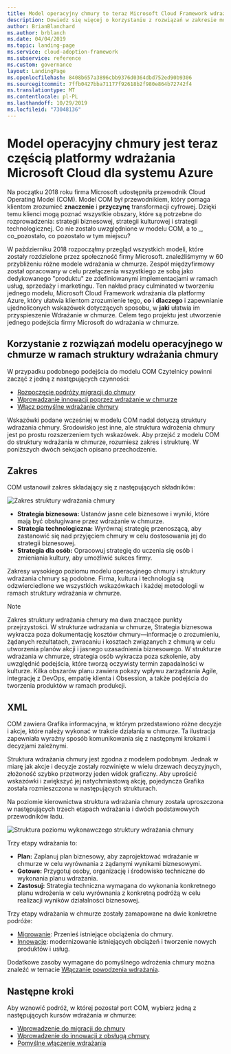 ```yaml
---
title: Model operacyjny chmury to teraz Microsoft Cloud Framework wdrażania dla platformy Azure
description: Dowiedz się więcej o korzystaniu z rozwiązań w zakresie modeli operacyjnych w chmurze w ramach struktury wdrażania w chmurze.
author: BrianBlanchard
ms.author: brblanch
ms.date: 04/04/2019
ms.topic: landing-page
ms.service: cloud-adoption-framework
ms.subservice: reference
ms.custom: governance
layout: LandingPage
ms.openlocfilehash: 8408b657a3896cbb9376d0364dbd752ed90b9306
ms.sourcegitcommit: 7ffb0427bba71177f92618b2f980e864b72742f4
ms.translationtype: MT
ms.contentlocale: pl-PL
ms.lasthandoff: 10/29/2019
ms.locfileid: "73048136"
---
```

# <a name="cloud-operating-model-is-now-part-of-the-microsoft-cloud-adoption-framework-for-azure"></a>Model operacyjny chmury jest teraz częścią platformy wdrażania Microsoft Cloud dla systemu Azure

Na początku 2018 roku firma Microsoft udostępniła przewodnik Cloud Operating Model (COM). Model COM był przewodnikiem, który pomaga klientom zrozumieć **znaczenie** i **przyczynę** transformacji cyfrowej. Dzięki temu klienci mogą poznać wszystkie obszary, które są potrzebne do rozprowadzenia: strategii biznesowej, strategii kulturowej i strategii technologicznej. Co nie zostało uwzględnione w modelu COM, a to _, co_pozostało, co pozostało w tym miejscu?

W październiku 2018 rozpocząłmy przegląd wszystkich modeli, które zostały rozdzielone przez społeczność firmy Microsoft. znaleźliśmymy w 60 przybliżeniu różne modele wdrażania w chmurze. Zespół międzyfirmowy został opracowany w celu przełączenia wszystkiego ze sobą jako dedykowanego "produktu" ze zdefiniowanymi implementacjami w ramach usług, sprzedaży i marketingu. Ten nakład pracy culminated w tworzeniu jednego modelu, Microsoft Cloud Framework wdrażania dla platformy Azure, który ułatwia klientom zrozumienie tego, **co** i **dlaczego** i zapewnianie ujednoliconych wskazówek dotyczących sposobu, w **jaki** ułatwia im przyspieszenie Wdrażanie w chmurze. Celem tego projektu jest utworzenie jednego podejścia firmy Microsoft do wdrażania w chmurze.

## <a name="using-cloud-operating-model-practices-within-the-cloud-adoption-framework"></a>Korzystanie z rozwiązań modelu operacyjnego w chmurze w ramach struktury wdrażania chmury

W przypadku podobnego podejścia do modelu COM Czytelnicy powinni zacząć z jedną z następujących czynności:

- [Rozpoczęcie podróży migracji do chmury](../getting-started/migrate.md)
- [Wprowadzanie innowacji poprzez wdrażanie w chmurze](../getting-started/innovate.md)
- [Włącz pomyślne wdrażanie chmury](../getting-started/enable.md)

Wskazówki podane wcześniej w modelu COM nadal dotyczą struktury wdrażania chmury. Środowisko jest inne, ale struktura wdrożenia chmury jest po prostu rozszerzeniem tych wskazówek. Aby przejść z modelu COM do struktury wdrażania w chmurze, rozumiesz zakres i strukturę. W poniższych dwóch sekcjach opisano przechodzenie.

## <a name="scope"></a>Zakres

COM ustanowił zakres składający się z następujących składników:

![Zakres struktury wdrażania chmury](../_images/caf-scope.png)

- **Strategia biznesowa:** Ustanów jasne cele biznesowe i wyniki, które mają być obsługiwane przez wdrażanie w chmurze.
- **Strategia technologiczna:** Wyrównaj strategię przenoszącą, aby zastanowić się nad przyjęciem chmury w celu dostosowania jej do strategii biznesowej.
- **Strategia dla osób:** Opracowuj strategię do uczenia się osób i zmieniania kultury, aby umożliwić sukces firmy.

Zakresy wysokiego poziomu modelu operacyjnego chmury i struktury wdrażania chmury są podobne. Firma, kultura i technologia są odzwierciedlone we wszystkich wskazówkach i każdej metodologii w ramach struktury wdrażania w chmurze.

> [!NOTE]
> Zakres struktury wdrażania chmury ma dwa znaczące punkty przejrzystości. W strukturze wdrażania w chmurze, Strategia biznesowa wykracza poza dokumentację kosztów chmury&mdash;informacje o zrozumieniu, żądanych rezultatach, zwracaniu i kosztach związanych z chmurą w celu utworzenia planów akcji i jasnego uzasadnienia biznesowego. W strukturze wdrażania w chmurze, strategia osób wykracza poza szkolenie, aby uwzględnić podejścia, które tworzą oczywisty termin zapadalności w kulturze. Kilka obszarów planu zawiera pokazy wpływu zarządzania Agile, integrację z DevOps, empatię klienta i Obsession, a także podejścia do tworzenia produktów w ramach produkcji.

## <a name="structure"></a>XML

COM zawiera Grafika informacyjna, w którym przedstawiono różne decyzje i akcje, które należy wykonać w trakcie działania w chmurze. Ta ilustracja zapewniała wyraźny sposób komunikowania się z następnymi krokami i decyzjami zależnymi.

Struktura wdrażania chmury jest zgodna z modelem podobnym. Jednak w miarę jak akcje i decyzje zostały rozwinięte w wielu drzewach decyzyjnych, złożoność szybko przetworzy jeden widok graficzny. Aby uprościć wskazówki i zwiększyć jej natychmiastową akcję, pojedyncza Grafika została rozmieszczona w następujących strukturach.

Na poziomie kierownictwa struktura wdrażania chmury została uproszczona w następujących trzech etapach wdrażania i dwóch podstawowych przewodników ładu.

![Struktura poziomu wykonawczego struktury wdrażania chmury](../_images/caf-structure.png)

Trzy etapy wdrażania to:

- **Plan:** Zaplanuj plan biznesowy, aby zaprojektować wdrażanie w chmurze w celu wyrównania z żądanymi wynikami biznesowymi.
- **Gotowe:** Przygotuj osoby, organizację i środowisko techniczne do wykonania planu wdrażania.
- **Zastosuj:** Strategia techniczna wymagana do wykonania konkretnego planu wdrożenia w celu wyrównania z konkretną podróżą w celu realizacji wyników działalności biznesowej.

Trzy etapy wdrażania w chmurze zostały zamapowane na dwie konkretne podróże:

- [Migrowanie](../getting-started/migrate.md): Przenieś istniejące obciążenia do chmury.
- [Innowacje](../getting-started/innovate.md): modernizowanie istniejących obciążeń i tworzenie nowych produktów i usług.

Dodatkowe zasoby wymagane do pomyślnego wdrożenia chmury można znaleźć w temacie [Włączanie powodzenia wdrażania](../getting-started/enable.md).

## <a name="next-steps"></a>Następne kroki

Aby wznowić podróż, w której pozostał port COM, wybierz jedną z następujących kursów wdrażania w chmurze:

- [Wprowadzenie do migracji do chmury](../getting-started/migrate.md)
- [Wprowadzenie do innowacji z obsługą chmury](../getting-started/innovate.md)
- [Pomyślne włączenie wdrażania](../getting-started/enable.md)

